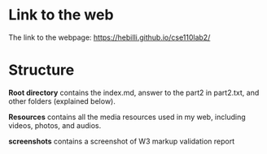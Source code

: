 # Link to the web
The link to the webpage: https://hebilli.github.io/cse110lab2/

# Structure
**Root directory** contains the index.md, answer to the part2 in part2.txt, and other folders (explained below).

**Resources** contains all the media resources used in my web, including videos, photos, and audios.

**screenshots** contains a screenshot of W3 markup validation report